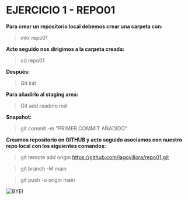 # EJERCICIO 1 - REPO01
**Para crear un repositorio local debemos crear una carpeta con:**

>mkr repo01

**Acto seguido nos dirigimos a la carpeta creada:**

>cd repo01

**Después:**

>Git init

**Para añadirlo al staging area:**

>Git add readme.md

**Snapshot:**
>git commit -m "PRIMER COMMIT AÑADIDO"

**Creamos repositorio en GITHUB y acto seguido asociamos con nuestro repo local con los siguientes comandos:**

>git remote add origin https://github.com/jagovillora/repo01.git

>git branch -M main

>git push -u origin main

![BYE!](https://media.giphy.com/media/vFKqnCdLPNOKc/giphy.gif)